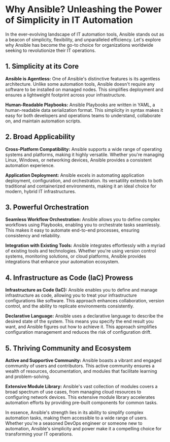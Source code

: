 # Why Ansible? Unleashing the Power of Simplicity in IT Automation

In the ever-evolving landscape of IT automation tools, Ansible stands out as a beacon of simplicity, flexibility, and unparalleled efficiency. Let's explore why Ansible has become the go-to choice for organizations worldwide seeking to revolutionize their IT operations.

## 1. Simplicity at its Core

**Ansible is Agentless:** One of Ansible's distinctive features is its agentless architecture. Unlike some automation tools, Ansible doesn't require any software to be installed on managed nodes. This simplifies deployment and ensures a lightweight footprint across your infrastructure.

**Human-Readable Playbooks:** Ansible Playbooks are written in YAML, a human-readable data serialization format. This simplicity in syntax makes it easy for both developers and operations teams to understand, collaborate on, and maintain automation scripts.

## 2. Broad Applicability

**Cross-Platform Compatibility:** Ansible supports a wide range of operating systems and platforms, making it highly versatile. Whether you're managing Linux, Windows, or networking devices, Ansible provides a consistent automation experience.

**Application Deployment:** Ansible excels in automating application deployment, configuration, and orchestration. Its versatility extends to both traditional and containerized environments, making it an ideal choice for modern, hybrid IT infrastructures.

## 3. Powerful Orchestration

**Seamless Workflow Orchestration:** Ansible allows you to define complex workflows using Playbooks, enabling you to orchestrate tasks seamlessly. This makes it easy to automate end-to-end processes, ensuring consistency and reliability.

**Integration with Existing Tools:** Ansible integrates effortlessly with a myriad of existing tools and technologies. Whether you're using version control systems, monitoring solutions, or cloud platforms, Ansible provides integrations that enhance your automation ecosystem.

## 4. Infrastructure as Code (IaC) Prowess

**Infrastructure as Code (IaC):** Ansible enables you to define and manage infrastructure as code, allowing you to treat your infrastructure configurations like software. This approach enhances collaboration, version control, and the ability to replicate environments consistently.

**Declarative Language:** Ansible uses a declarative language to describe the desired state of the system. This means you specify the end result you want, and Ansible figures out how to achieve it. This approach simplifies configuration management and reduces the risk of configuration drift.

## 5. Thriving Community and Ecosystem

**Active and Supportive Community:** Ansible boasts a vibrant and engaged community of users and contributors. This active community ensures a wealth of resources, documentation, and modules that facilitate learning and problem-solving.

**Extensive Module Library:** Ansible's vast collection of modules covers a broad spectrum of use cases, from managing cloud resources to configuring network devices. This extensive module library accelerates automation efforts by providing pre-built components for common tasks.

In essence, Ansible's strength lies in its ability to simplify complex automation tasks, making them accessible to a wide range of users. Whether you're a seasoned DevOps engineer or someone new to automation, Ansible's simplicity and power make it a compelling choice for transforming your IT operations.
